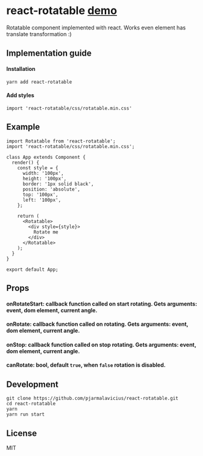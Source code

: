 react-rotatable [demo](https://pjarmalavicius.github.io/react-rotatable/)
=========================

Rotatable component implemented with react. Works even element has translate transformation :)

## Implementation guide

#### Installation

`yarn add react-rotatable`

#### Add styles

`import 'react-rotatable/css/rotatable.min.css'`

## Example

```
import Rotatable from 'react-rotatable';
import 'react-rotatable/css/rotatable.min.css';

class App extends Component {
  render() {
    const style = {
      width: '100px',
      height: '100px',
      border: '1px solid black',
      position: 'absolute',
      top: '100px',
      left: '100px',
    };

    return (
      <Rotatable>
        <div style={style}>
          Rotate me
        </div>
      </Rotatable>
    );
  }
}

export default App;

```

## Props

#### onRotateStart: callback function called on start rotating. Gets arguments: event, dom element, current angle.

#### onRotate: callback function called on rotating. Gets arguments: event, dom element, current angle.

#### onStop: callback function called on stop rotating. Gets arguments: event, dom element, current angle.

#### canRotate: bool, default `true`, when `false` rotation is disabled.

## Development

```
git clone https://github.com/pjarmalavicius/react-rotatable.git
cd react-rotatable
yarn 
yarn run start
```

## License

MIT
